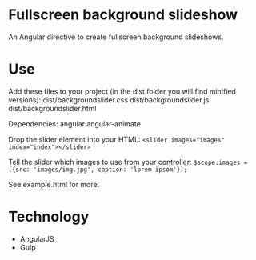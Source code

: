 Fullscreen background slideshow
====================
An Angular directive to create fullscreen background slideshows.

# Use
Add these files to your project (in the dist folder you will find minified versions):
dist/backgroundslider.css
dist/backgroundslider.js
dist/backgroundslider.html

Dependencies:
angular
angular-animate

Drop the slider element into your HTML:
`<slider images="images" index="index"></slider>`

Tell the slider which images to use from your controller:
`$scope.images = [{src: 'images/img.jpg', caption: 'lorem ipsom'}];`

See example.html for more.

# Technology
- AngularJS
- Gulp
